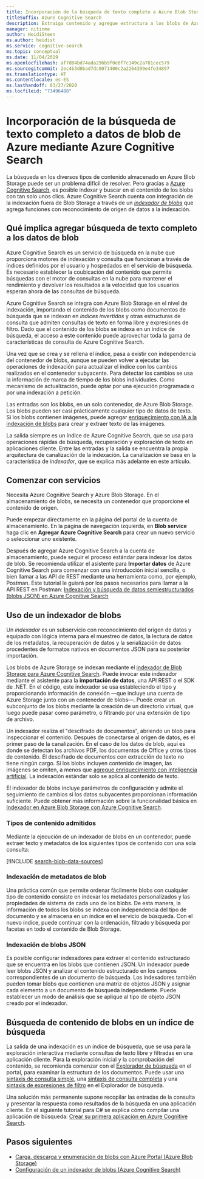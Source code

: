 ```yaml
---
title: Incorporación de la búsqueda de texto completo a Azure Blob Storage
titleSuffix: Azure Cognitive Search
description: Extraiga contenido y agregue estructura a los blobs de Azure al crear un índice de búsqueda de texto completo en Azure Cognitive Search.
manager: nitinme
author: HeidiSteen
ms.author: heidist
ms.service: cognitive-search
ms.topic: conceptual
ms.date: 11/04/2019
ms.openlocfilehash: af7d04bd74ada296b9f0e0f7c149c2a781cec579
ms.sourcegitcommit: 2ec4b3d0bad7dc0071400c2a2264399e4fe34897
ms.translationtype: HT
ms.contentlocale: es-ES
ms.lasthandoff: 03/27/2020
ms.locfileid: "73496488"
---
```

# <a name="add-full-text-search-to-azure-blob-data-using-azure-cognitive-search"></a>Incorporación de la búsqueda de texto completo a datos de blob de Azure mediante Azure Cognitive Search

La búsqueda en los diversos tipos de contenido almacenado en Azure Blob Storage puede ser un problema difícil de resolver. Pero gracias a [Azure Cognitive Search](search-what-is-azure-search.md), es posible indexar y buscar en el contenido de los blobs con tan solo unos clics. Azure Cognitive Search cuenta con integración de la indexación fuera de Blob Storage a través de un [*indexador de blobs*](search-howto-indexing-azure-blob-storage.md) que agrega funciones con reconocimiento de origen de datos a la indexación.

## <a name="what-it-means-to-add-full-text-search-to-blob-data"></a>Qué implica agregar búsqueda de texto completo a los datos de blob

Azure Cognitive Search es un servicio de búsqueda en la nube que proporciona motores de indexación y consulta que funcionan a través de índices definidos por el usuario y hospedados en el servicio de búsqueda. Es necesario establecer la coubicación del contenido que permite búsquedas con el motor de consultas en la nube para mantener el rendimiento y devolver los resultados a la velocidad que los usuarios esperan ahora de las consultas de búsqueda.

Azure Cognitive Search se integra con Azure Blob Storage en el nivel de indexación, importando el contenido de los blobs como documentos de búsqueda que se indexan en *índices invertidos* y otras estructuras de consulta que admiten consultas de texto en forma libre y expresiones de filtro. Dado que el contenido de los blobs se indexa en un índice de búsqueda, el acceso a este contenido puede aprovechar toda la gama de características de consulta de Azure Cognitive Search.

Una vez que se crea y se rellena el índice, pasa a existir con independencia del contenedor de blobs, aunque se pueden volver a ejecutar las operaciones de indexación para actualizar el índice con los cambios realizados en el contenedor subyacente. Para detectar los cambios se usa la información de marca de tiempo de los blobs individuales. Como mecanismo de actualización, puede optar por una ejecución programada o por una indexación a petición.

Las entradas son los blobs, en un solo contenedor, de Azure Blob Storage. Los blobs pueden ser casi prácticamente cualquier tipo de datos de texto. Si los blobs contienen imágenes, puede agregar [enriquecimiento con IA a la indexación de blobs](search-blob-ai-integration.md) para crear y extraer texto de las imágenes.

La salida siempre es un índice de Azure Cognitive Search, que se usa para operaciones rápidas de búsqueda, recuperación y exploración de texto en aplicaciones cliente. Entre las entradas y la salida se encuentra la propia arquitectura de canalización de la indexación. La canalización se basa en la característica de *indexador*, que se explica más adelante en este artículo.

## <a name="start-with-services"></a>Comenzar con servicios

Necesita Azure Cognitive Search y Azure Blob Storage. En el almacenamiento de blobs, se necesita un contenedor que proporcione el contenido de origen.

Puede empezar directamente en la página del portal de la cuenta de almacenamiento. En la página de navegación izquierda, en **Blob service** haga clic en **Agregar Azure Cognitive Search** para crear un nuevo servicio o seleccionar uno existente. 

Después de agregar Azure Cognitive Search a la cuenta de almacenamiento, puede seguir el proceso estándar para indexar los datos de blob. Se recomienda utilizar el asistente para **Importar datos** de Azure Cognitive Search para comenzar con una introducción inicial sencilla, o bien llamar a las API de REST mediante una herramienta como, por ejemplo, Postman. Este tutorial le guiará por los pasos necesarios para llamar a la API REST en Postman: [Indexación y búsqueda de datos semiestructurados (blobs JSON) en Azure Cognitive Search](search-semi-structured-data.md) 

## <a name="use-a-blob-indexer"></a>Uso de un indexador de blobs

Un *indexador* es un subservicio con reconocimiento del origen de datos y equipado con lógica interna para el muestreo de datos, la lectura de datos de los metadatos, la recuperación de datos y la serialización de datos procedentes de formatos nativos en documentos JSON para su posterior importación. 

Los blobs de Azure Storage se indexan mediante el [indexador de Blob Storage para Azure Cognitive Search](search-howto-indexing-azure-blob-storage.md). Puede invocar este indexador mediante el asistente para la  **importación de datos**, una API REST o el SDK de .NET. En el código, este indexador se usa estableciendo el tipo y proporcionando información de conexión —que incluye una cuenta de Azure Storage junto con un contenedor de blobs—. Puede crear un subconjunto de los blobs mediante la creación de un directorio virtual, que luego puede pasar como parámetro, o filtrando por una extensión de tipo de archivo.

Un indexador realiza el "descifrado de documentos", abriendo un blob para inspeccionar el contenido. Después de conectarse al origen de datos, es el primer paso de la canalización. En el caso de los datos de blob, aquí es donde se detectan los archivos PDF, los documentos de Office y otros tipos de contenido. El descifrado de documentos con extracción de texto no tiene ningún cargo. Si los blobs incluyen contenido de imagen, las imágenes se omiten, a menos que [agregue enriquecimiento con inteligencia artificial](search-blob-ai-integration.md). La indexación estándar solo se aplica al contenido de texto.

El indexador de blobs incluye parámetros de configuración y admite el seguimiento de cambios si los datos subyacentes proporcionan información suficiente. Puede obtener más información sobre la funcionalidad básica en [Indexador en Azure Blob Storage con Azure Cognitive Search](search-howto-indexing-azure-blob-storage.md).

### <a name="supported-content-types"></a>Tipos de contenido admitidos

Mediante la ejecución de un indexador de blobs en un contenedor, puede extraer texto y metadatos de los siguientes tipos de contenido con una sola consulta:

[!INCLUDE [search-blob-data-sources](../../includes/search-blob-data-sources.md)]

### <a name="indexing-blob-metadata"></a>Indexación de metadatos de blob

Una práctica común que permite ordenar fácilmente blobs con cualquier tipo de contenido consiste en indexar los metadatos personalizados y las propiedades de sistema de cada uno de los blobs. De esta manera, la información de todos los blobs se indexa con independencia del tipo de documento y se almacena en un índice en el servicio de búsqueda. Con el nuevo índice, puede continuar con la ordenación, filtrado y búsqueda por facetas en todo el contenido de Blob Storage.

### <a name="indexing-json-blobs"></a>Indexación de blobs JSON
Es posible configurar indexadores para extraer el contenido estructurado que se encuentra en los blobs que contienen JSON. Un indexador puede leer blobs JSON y analizar el contenido estructurado en los campos correspondientes de un documento de búsqueda. Los indexadores también pueden tomar blobs que contienen una matriz de objetos JSON y asignar cada elemento a un documento de búsqueda independiente. Puede establecer un modo de análisis que se aplique al tipo de objeto JSON creado por el indexador.

## <a name="search-blob-content-in-a-search-index"></a>Búsqueda de contenido de blobs en un índice de búsqueda 

La salida de una indexación es un índice de búsqueda, que se usa para la exploración interactiva mediante consultas de texto libre y filtradas en una aplicación cliente. Para la exploración inicial y la comprobación del contenido, se recomienda comenzar con el [Explorador de búsqueda](search-explorer.md) en el portal, para examinar la estructura de los documentos. Puede usar una [sintaxis de consulta simple](query-simple-syntax.md), una [sintaxis de consulta completa](query-lucene-syntax.md) y una [sintaxis de expresiones de filtro](query-odata-filter-orderby-syntax.md) en el Explorador de búsqueda.

Una solución más permanente supone recopilar las entradas de la consulta y presentar la respuesta como resultados de la búsqueda en una aplicación cliente. En el siguiente tutorial para C# se explica cómo compilar una aplicación de búsqueda: [Crear su primera aplicación en Azure Cognitive Search](tutorial-csharp-create-first-app.md).

## <a name="next-steps"></a>Pasos siguientes

+ [Carga, descarga y enumeración de blobs con Azure Portal (Azure Blob Storage)](https://docs.microsoft.com/azure/storage/blobs/storage-quickstart-blobs-portal)
+ [Configuración de un indexador de blobs (Azure Cognitive Search)](search-howto-indexing-azure-blob-storage.md) 
